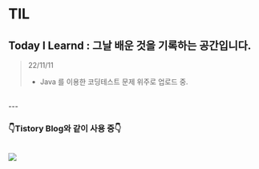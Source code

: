 # **TIL**
## Today I Learnd : 그날 배운 것을 기록하는 공간입니다.

> 22/11/11
> - Java 를 이용한 코딩테스트 문제 위주로 업로드 중.
<br>
---
<br>

###  **👇Tistory Blog와 같이 사용 중👇**

<br>

<a href="https://seo0h.tistory.com/category/Study" >
<img src="https://img.shields.io/badge/Tistory-TIL-EEEEEE?style=for-the-badge&logo=Tistory&logoColor=white"/></a>
